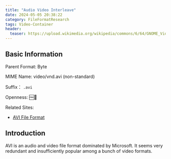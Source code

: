 ```yaml
---
title: "Audio Video Interleave"
date: 2024-05-05 20:38:22
category: FileFormatResearch
tags: Video-Container
header:
  teaser: https://upload.wikimedia.org/wikipedia/commons/6/64/GNOME_Videos_Logo--2018.svg
---
```


## Basic Information

Parent Format: Byte

MIME Name: video/vnd.avi (non-standard)

Suffix： `.avi`

Openness: 🆓📖

Related Sites:

* [AVI File Format](https://web.archive.org/web/20170411001412/http://www.alexander-noe.com/video/documentation/avi.pdf)

## Introduction

AVI is an audio and video file format dominated by Microsoft. It seems very redundant and insufficiently popular among a bunch of video formats.
